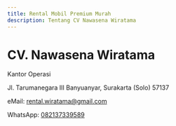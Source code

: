 ```yaml
---
title: Rental Mobil Premium Murah
description: Tentang CV Nawasena Wiratama
---
```


# CV. Nawasena Wiratama

Kantor Operasi

Jl. Tarumanegara III Banyuanyar, Surakarta (Solo) 57137

eMail: rental.wiratama@gmail.com

WhatsApp: [082137339589](https://wa.me/6282137339589?text=.id:Mohon%20info%20)
